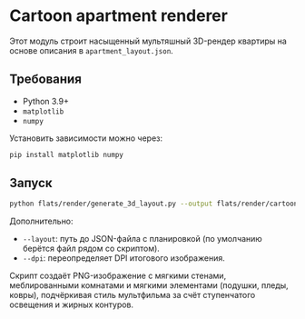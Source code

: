 # Cartoon apartment renderer

Этот модуль строит насыщенный мультяшный 3D-рендер квартиры на основе описания в `apartment_layout.json`.

## Требования

- Python 3.9+
- `matplotlib`
- `numpy`

Установить зависимости можно через:

```bash
pip install matplotlib numpy
```

## Запуск

```bash
python flats/render/generate_3d_layout.py --output flats/render/cartoon_render.png
```

Дополнительно:

- `--layout`: путь до JSON-файла с планировкой (по умолчанию берётся файл рядом со скриптом).
- `--dpi`: переопределяет DPI итогового изображения.

Скрипт создаёт PNG-изображение с мягкими стенами, меблированными комнатами и мягкими элементами (подушки, пледы, ковры), подчёркивая стиль мультфильма за счёт ступенчатого освещения и жирных контуров.
